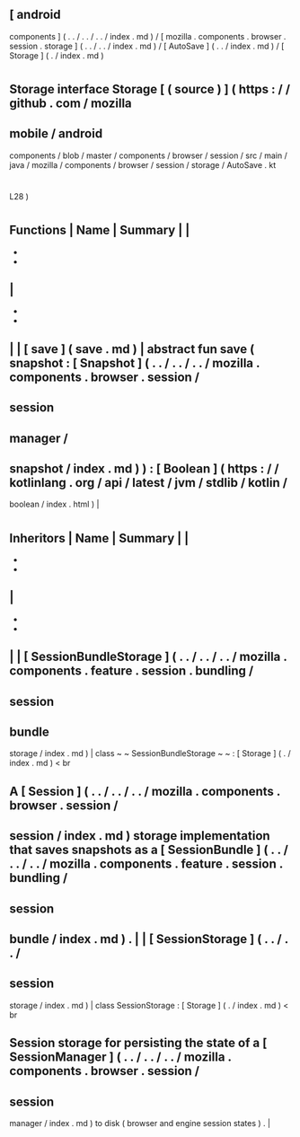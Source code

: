 [
android
-
components
]
(
.
.
/
.
.
/
.
.
/
index
.
md
)
/
[
mozilla
.
components
.
browser
.
session
.
storage
]
(
.
.
/
.
.
/
index
.
md
)
/
[
AutoSave
]
(
.
.
/
index
.
md
)
/
[
Storage
]
(
.
/
index
.
md
)
#
Storage
interface
Storage
[
(
source
)
]
(
https
:
/
/
github
.
com
/
mozilla
-
mobile
/
android
-
components
/
blob
/
master
/
components
/
browser
/
session
/
src
/
main
/
java
/
mozilla
/
components
/
browser
/
session
/
storage
/
AutoSave
.
kt
#
L28
)
#
#
#
Functions
|
Name
|
Summary
|
|
-
-
-
|
-
-
-
|
|
[
save
]
(
save
.
md
)
|
abstract
fun
save
(
snapshot
:
[
Snapshot
]
(
.
.
/
.
.
/
.
.
/
mozilla
.
components
.
browser
.
session
/
-
session
-
manager
/
-
snapshot
/
index
.
md
)
)
:
[
Boolean
]
(
https
:
/
/
kotlinlang
.
org
/
api
/
latest
/
jvm
/
stdlib
/
kotlin
/
-
boolean
/
index
.
html
)
|
#
#
#
Inheritors
|
Name
|
Summary
|
|
-
-
-
|
-
-
-
|
|
[
SessionBundleStorage
]
(
.
.
/
.
.
/
.
.
/
mozilla
.
components
.
feature
.
session
.
bundling
/
-
session
-
bundle
-
storage
/
index
.
md
)
|
class
~
~
SessionBundleStorage
~
~
:
[
Storage
]
(
.
/
index
.
md
)
<
br
>
A
[
Session
]
(
.
.
/
.
.
/
.
.
/
mozilla
.
components
.
browser
.
session
/
-
session
/
index
.
md
)
storage
implementation
that
saves
snapshots
as
a
[
SessionBundle
]
(
.
.
/
.
.
/
.
.
/
mozilla
.
components
.
feature
.
session
.
bundling
/
-
session
-
bundle
/
index
.
md
)
.
|
|
[
SessionStorage
]
(
.
.
/
.
.
/
-
session
-
storage
/
index
.
md
)
|
class
SessionStorage
:
[
Storage
]
(
.
/
index
.
md
)
<
br
>
Session
storage
for
persisting
the
state
of
a
[
SessionManager
]
(
.
.
/
.
.
/
.
.
/
mozilla
.
components
.
browser
.
session
/
-
session
-
manager
/
index
.
md
)
to
disk
(
browser
and
engine
session
states
)
.
|
